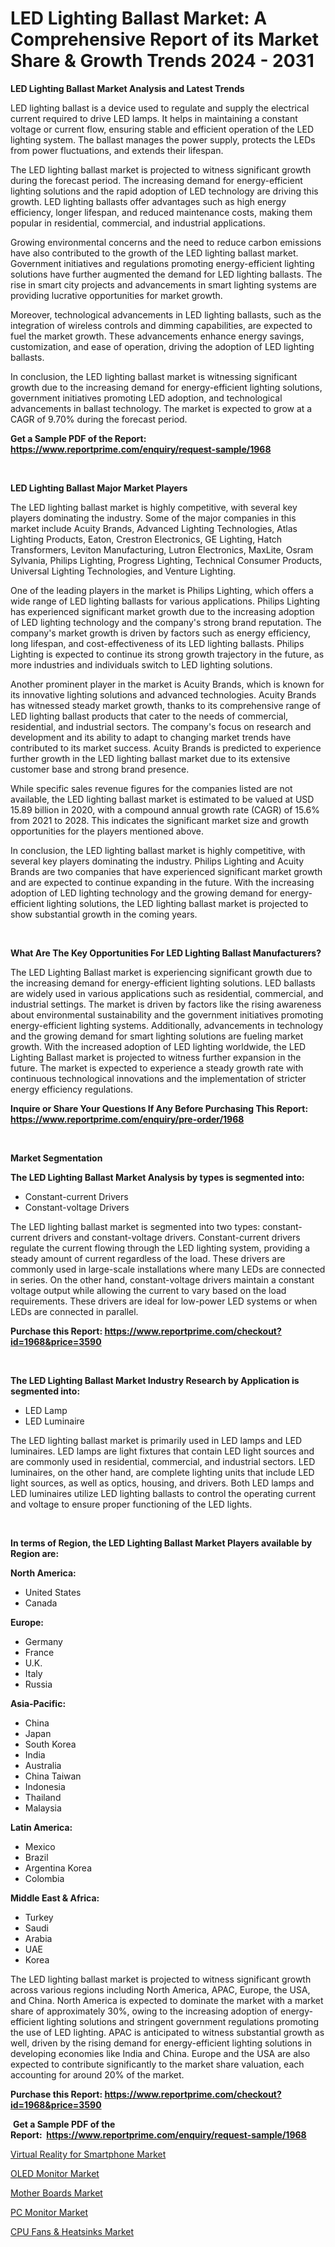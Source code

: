 <p><h1>LED Lighting Ballast Market: A Comprehensive Report of its Market Share & Growth Trends 2024 - 2031</h1></p><p><strong>LED Lighting Ballast Market Analysis and Latest Trends</strong></p>
<p><p>LED lighting ballast is a device used to regulate and supply the electrical current required to drive LED lamps. It helps in maintaining a constant voltage or current flow, ensuring stable and efficient operation of the LED lighting system. The ballast manages the power supply, protects the LEDs from power fluctuations, and extends their lifespan.</p><p>The LED lighting ballast market is projected to witness significant growth during the forecast period. The increasing demand for energy-efficient lighting solutions and the rapid adoption of LED technology are driving this growth. LED lighting ballasts offer advantages such as high energy efficiency, longer lifespan, and reduced maintenance costs, making them popular in residential, commercial, and industrial applications.</p><p>Growing environmental concerns and the need to reduce carbon emissions have also contributed to the growth of the LED lighting ballast market. Government initiatives and regulations promoting energy-efficient lighting solutions have further augmented the demand for LED lighting ballasts. The rise in smart city projects and advancements in smart lighting systems are providing lucrative opportunities for market growth.</p><p>Moreover, technological advancements in LED lighting ballasts, such as the integration of wireless controls and dimming capabilities, are expected to fuel the market growth. These advancements enhance energy savings, customization, and ease of operation, driving the adoption of LED lighting ballasts.</p><p>In conclusion, the LED lighting ballast market is witnessing significant growth due to the increasing demand for energy-efficient lighting solutions, government initiatives promoting LED adoption, and technological advancements in ballast technology. The market is expected to grow at a CAGR of 9.70% during the forecast period.</p></p>
<p><strong>Get a Sample PDF of the Report:&nbsp; <a href="https://www.reportprime.com/enquiry/request-sample/1968">https://www.reportprime.com/enquiry/request-sample/1968</a></strong></p>
<p>&nbsp;</p>
<p><strong>LED Lighting Ballast Major Market Players</strong></p>
<p><p>The LED lighting ballast market is highly competitive, with several key players dominating the industry. Some of the major companies in this market include Acuity Brands, Advanced Lighting Technologies, Atlas Lighting Products, Eaton, Crestron Electronics, GE Lighting, Hatch Transformers, Leviton Manufacturing, Lutron Electronics, MaxLite, Osram Sylvania, Philips Lighting, Progress Lighting, Technical Consumer Products, Universal Lighting Technologies, and Venture Lighting.</p><p>One of the leading players in the market is Philips Lighting, which offers a wide range of LED lighting ballasts for various applications. Philips Lighting has experienced significant market growth due to the increasing adoption of LED lighting technology and the company's strong brand reputation. The company's market growth is driven by factors such as energy efficiency, long lifespan, and cost-effectiveness of its LED lighting ballasts. Philips Lighting is expected to continue its strong growth trajectory in the future, as more industries and individuals switch to LED lighting solutions.</p><p>Another prominent player in the market is Acuity Brands, which is known for its innovative lighting solutions and advanced technologies. Acuity Brands has witnessed steady market growth, thanks to its comprehensive range of LED lighting ballast products that cater to the needs of commercial, residential, and industrial sectors. The company's focus on research and development and its ability to adapt to changing market trends have contributed to its market success. Acuity Brands is predicted to experience further growth in the LED lighting ballast market due to its extensive customer base and strong brand presence.</p><p>While specific sales revenue figures for the companies listed are not available, the LED lighting ballast market is estimated to be valued at USD 15.89 billion in 2020, with a compound annual growth rate (CAGR) of 15.6% from 2021 to 2028. This indicates the significant market size and growth opportunities for the players mentioned above.</p><p>In conclusion, the LED lighting ballast market is highly competitive, with several key players dominating the industry. Philips Lighting and Acuity Brands are two companies that have experienced significant market growth and are expected to continue expanding in the future. With the increasing adoption of LED lighting technology and the growing demand for energy-efficient lighting solutions, the LED lighting ballast market is projected to show substantial growth in the coming years.</p></p>
<p>&nbsp;</p>
<p><strong>What Are The Key Opportunities For LED Lighting Ballast Manufacturers?</strong></p>
<p><p>The LED Lighting Ballast market is experiencing significant growth due to the increasing demand for energy-efficient lighting solutions. LED ballasts are widely used in various applications such as residential, commercial, and industrial settings. The market is driven by factors like the rising awareness about environmental sustainability and the government initiatives promoting energy-efficient lighting systems. Additionally, advancements in technology and the growing demand for smart lighting solutions are fueling market growth. With the increased adoption of LED lighting worldwide, the LED Lighting Ballast market is projected to witness further expansion in the future. The market is expected to experience a steady growth rate with continuous technological innovations and the implementation of stricter energy efficiency regulations.</p></p>
<p><strong>Inquire or Share Your Questions If Any Before Purchasing This Report: <a href="https://www.reportprime.com/enquiry/pre-order/1968">https://www.reportprime.com/enquiry/pre-order/1968</a></strong></p>
<p>&nbsp;</p>
<p><strong>Market Segmentation</strong></p>
<p><strong>The LED Lighting Ballast Market Analysis by types is segmented into:</strong></p>
<p><ul><li>Constant-current Drivers</li><li>Constant-voltage Drivers</li></ul></p>
<p><p>The LED lighting ballast market is segmented into two types: constant-current drivers and constant-voltage drivers. Constant-current drivers regulate the current flowing through the LED lighting system, providing a steady amount of current regardless of the load. These drivers are commonly used in large-scale installations where many LEDs are connected in series. On the other hand, constant-voltage drivers maintain a constant voltage output while allowing the current to vary based on the load requirements. These drivers are ideal for low-power LED systems or when LEDs are connected in parallel.</p></p>
<p><strong>Purchase this Report:&nbsp;<a href="https://www.reportprime.com/checkout?id=1968&price=3590">https://www.reportprime.com/checkout?id=1968&price=3590</a></strong></p>
<p>&nbsp;</p>
<p><strong>The LED Lighting Ballast Market Industry Research by Application is segmented into:</strong></p>
<p><ul><li>LED Lamp</li><li>LED Luminaire</li></ul></p>
<p><p>The LED lighting ballast market is primarily used in LED lamps and LED luminaires. LED lamps are light fixtures that contain LED light sources and are commonly used in residential, commercial, and industrial sectors. LED luminaires, on the other hand, are complete lighting units that include LED light sources, as well as optics, housing, and drivers. Both LED lamps and LED luminaires utilize LED lighting ballasts to control the operating current and voltage to ensure proper functioning of the LED lights.</p></p>
<p>&nbsp;</p>
<p><strong>In terms of Region, the LED Lighting Ballast Market Players available by Region are:</strong></p>
<p>
    <p> <strong> North America: </strong>
        <ul>
            <li>United States</li>
            <li>Canada</li>
        </ul>
        </p> 
    <p> <strong> Europe: </strong>
        <ul>
            <li>Germany</li>
            <li>France</li>
            <li>U.K.</li>
            <li>Italy</li>
            <li>Russia</li>
        </ul>
        </p> 
    <p> <strong> Asia-Pacific: </strong>
        <ul>
            <li>China</li>
            <li>Japan</li>
            <li>South Korea</li>
            <li>India</li>
            <li>Australia</li>
            <li>China Taiwan</li>
            <li>Indonesia</li>
            <li>Thailand</li>
            <li>Malaysia</li>
        </ul>
        </p> 
    <p> <strong> Latin America: </strong>
        <ul>
            <li>Mexico</li>
            <li>Brazil</li>
            <li>Argentina Korea</li>
            <li>Colombia</li>
        </ul>
        </p> 
    <p> <strong> Middle East & Africa: </strong>
        <ul>
            <li>Turkey</li>
            <li>Saudi</li>
            <li>Arabia</li>
            <li>UAE</li>
            <li>Korea</li>
        </ul>
    </p>
    </p>
<p><p>The LED lighting ballast market is projected to witness significant growth across various regions including North America, APAC, Europe, the USA, and China. North America is expected to dominate the market with a market share of approximately 30%, owing to the increasing adoption of energy-efficient lighting solutions and stringent government regulations promoting the use of LED lighting. APAC is anticipated to witness substantial growth as well, driven by the rising demand for energy-efficient lighting solutions in developing economies like India and China. Europe and the USA are also expected to contribute significantly to the market share valuation, each accounting for around 20% of the market.</p></p>
<p><strong>Purchase this Report: <a href="https://www.reportprime.com/checkout?id=1968&price=3590">https://www.reportprime.com/checkout?id=1968&price=3590</a></strong></p>
<p>&nbsp;<strong>Get a Sample PDF of the Report:&nbsp;&nbsp;<a href="https://www.reportprime.com/enquiry/request-sample/1968">https://www.reportprime.com/enquiry/request-sample/1968</a></strong></p>
<p><strong></strong></p>
<p><p><a href="https://github.com/lbird53714/Market-Research-Report-List-2/blob/main/virtual-reality-for-smartphone-market.md">Virtual Reality for Smartphone Market</a></p><p><a href="https://github.com/sofayahoo2023/Market-Research-Report-List-2/blob/main/oled-monitor-market.md">OLED Monitor Market</a></p><p><a href="https://github.com/vimar16th/Market-Research-Report-List-2/blob/main/mother-boards-market.md">Mother Boards Market</a></p><p><a href="https://github.com/pizolina/Market-Research-Report-List-2/blob/main/pc-monitor-market.md">PC Monitor Market</a></p><p><a href="https://github.com/luckyshygirl/Market-Research-Report-List-2/blob/main/cpu-fans-heatsinks-market.md">CPU Fans & Heatsinks Market</a></p></p>